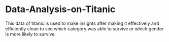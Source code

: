 # Data-Analysis-on-Titanic
This data of titanic is used to make insights after making it effectively and efficiently clean to see which category was able to survive or which gender is more likely to survive.

